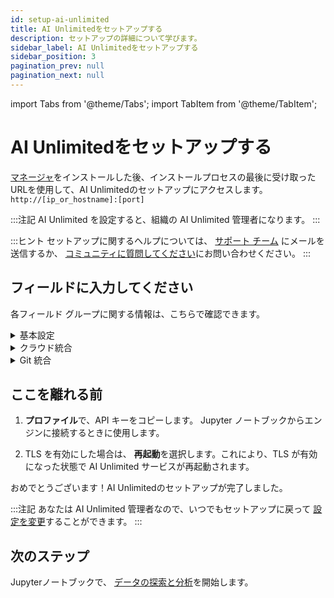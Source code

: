 ```yaml
---
id: setup-ai-unlimited
title: AI Unlimitedをセットアップする
description: セットアップの詳細について学びます。
sidebar_label: AI Unlimitedをセットアップする
sidebar_position: 3
pagination_prev: null
pagination_next: null
---
```


import Tabs from '@theme/Tabs';
import TabItem from '@theme/TabItem';

# AI Unlimitedをセットアップする

[マネージャ](../glossary.md#ai-unlimited-manager)をインストールした後、インストールプロセスの最後に受け取ったURLを使用して、AI Unlimitedのセットアップにアクセスします。`http://[ip_or_hostname]:[port]` 

:::注記
AI Unlimited を設定すると、組織の AI Unlimited 管理者になります。
:::

:::ヒント
セットアップに関するヘルプについては、 <a href="mailto:aiunlimited.support@Teradata.com">サポート チーム</a> にメールを送信するか、 [コミュニティに質問してください](https://support.teradata.com/community?id=community_forum&sys_id=b0aba91597c329d0e6d2bd8c1253affa)にお問い合わせください。
:::

<a id="setup-fields"></a>	
## フィールドに入力してください

各フィールド グループに関する情報は、こちらで確認できます。

<details>

<summary>基本設定</summary>

<br />

**AI Unlimited ベース URL** - 設定にアクセスするために使用した URL。マネージャをインストールしたときに受け取りました。


**Git プロバイダー** - GitHub または GitLab。

**AI Unlimited ログ レベル** - AI Unlimited ログで表示する詳細レベル。

**エンジン IP ネットワーク タイプ**

AI Unlimited と同じ仮想プライベート クラウドにエンジンをデプロイする場合は、**プライベート** を選択します。

**パブリック** または **プライベート** は、AI Unlimited がエンジンと通信する方法を示します。エンジンには、パブリック IP アドレス、プライベート IP アドレス、またはその両方がある可能性があります。AI Unlimited が接続する IP アドレスのタイプを指定します。

**TLS を使用する**

AI Unlimited への接続を保護し、転送中のデータを保護するために [Transport Layer Security (TLS)]、 (../glossary.md#transport-layer-security) を使用することをお勧めします。

- [application load balancer (ALB)](../glossary.md#application-load-balancer) を使用しており、証明書の終了が有効になっている場合は、**False** を選択します。

- [network load balancer (NLB)](../glossary.md#network-load-balancer) を使用しているか、ロード バランサがない場合は、**True** を選択します。
..
	- **AI Unlimited TLS 証明書** と **AI Unlimited TLS 証明書キー** - 信頼できる証明機関 (CA) によって発行された証明書がある場合は、その証明書とそのキーを提供できます。証明書のライフサイクル (更新と検証を含む) の管理は、お客様の責任となります。特定の要件がある場合や、証明書をより細かく制御する必要がある場合は、独自の証明書を使用することをお勧めします。

	- または、**Generate Certs** を選択して、Teradata システムによって生成された証明書を使用します。有効期限が切れる前に自動的に更新されます。

**Update** を選択します。

</details>


<details>

<summary>クラウド統合</summary>
<br />
これらのフィールドの一部はデフォルト値用です。後で Jupyter ノートブックからエンジンをデプロイするときに、そのデプロイメントに対してデフォルトとは異なる値を指定できます。

<Tabs>
<TabItem value="aws1" label="AWS">
<br />
**デフォルトのリージョン** - エンジンをデプロイする AWS リージョン。データレイクに最も近いリージョンを選択することをお勧めします。

**デフォルトのサブネット** - エンジンをデプロイする [AWS subnet](https://docs.aws.amazon.com/vpc/latest/userguide/configure-subnets.html)。AWS コンソールにリージョン内のサブネットが表示されます。

**デフォルトの IAM ロール**

- エンジンの [IAM role](https://docs.aws.amazon.com/IAM/latest/UserGuide/id_roles_create.html)。セキュリティで許可されている場合は、空白のままにして AI Unlimited にロールを作成させます。それ以外の場合は、このポリシーを使用してロールを作成します: [ai-unlimited-engine.json](https://github.com/Teradata/ai-unlimited/blob/develop/deployments/aws/policies/ai-unlimited-engine.json)。
- AI Unlimited がロールを作成する場合、エンジンをデプロイするたびに、エンジンをデプロイする AWS [cluster](../glossary.md#cluster) に対してロールが作成されます。組織がロールを作成する場合、エンジンをデプロイする可能性のあるすべてのクラスターに対応する必要があります。
		
**リソースタグ** - エンジンをデプロイする AWS リソースを [tag](https://docs.aws.amazon.com/tag-editor/latest/userguide/tagging.html) して、管理しやすくすることができます。

**受信セキュリティ**

これらのフィールドを使用して、ソーストラフィックがエンジンに到達できるようにします。
- **デフォルト [CIDRs](../glossary.md#classless-inter-domain-routing)**
- **デフォルト [security group](https://docs.aws.amazon.com/vpc/latest/userguide/working-with-security-groups.html) ID**—AI Unlimited と同じ Virtual Private Cloud にエンジンをデプロイする場合は、このフィールドに AI Unlimited セキュリティグループを含めて、AI Unlimited がエンジンと通信できるようにします。
- **デフォルト [prefix list](https://docs.aws.amazon.com/vpc/latest/userguide/managed-prefix-lists.html) 名前**

**ロールプレフィックス**—AI Unlimited がロールを作成すると、このプレフィックスがロール名に追加されます。

**[Permissions boundary](https://docs.aws.amazon.com/IAM/latest/UserGuide/access_policies_boundaries.html) ARN** — IAM エンティティに境界が必要な場合は、ここで境界を指定できます。   

[ **更新**] を選択します。

</TabItem>

<TabItem value="azure" label="Azure"> 

<br />

**既定のリージョン** - エンジンをデプロイする Azure リージョン。データ レイクに最も近いリージョンを選択することをお勧めします。

] [Azure virtual networks]の詳細については、こちらをご覧ください (https://learn.microsoft.com/en-us/azure/virtual-network/concepts-and-best-practices)。


**既定のネットワーク リソース グループ** - ネットワークを含むリソース グループ。

**既定のネットワーク** - エンジンをデプロイするネットワーク。

] **既定のサブネット** - エンジンをデプロイするサブネット。

**既定のキー コンテナー** - エンジンによって使用されるキー コンテナー。パスワードなどの機密情報を安全に保存できます。

**既定のキー コンテナー リソース グループ** - キー コンテナーを含むリソース グループ。

**受信セキュリティ**

ソース トラフィックがエンジンに到達できるようにするには、次のフィールドを使用します。

- **既定の [CIDRs](../glossary.md#classless-inter-domain-routing)**
 
- **既定の [security group](https://learn.microsoft.com/en-us/azure/virtual-network/application-security-groups) 名**— AI Unlimited と同じ仮想プライベート クラウドにエンジンをデプロイする場合は、このフィールドに AI Unlimited アプリケーション セキュリティ グループを含めて、AI Unlimited がエンジンと通信できるようにします。

**リソース タグ**—エンジンをデプロイする Azure リソースを [tag](https://learn.microsoft.com/en-us/azure/azure-resource-manager/management/tag-resources) して、管理しやすくすることができます。

[ **更新**] を選択します。

</TabItem>
</Tabs>

</details>


<details>

<summary>Git 統合</summary>

<Tabs>

<TabItem value="github" label="GitHub">

<br />

**GitHub コールバック URL** - ユーザーを認証した後、GitHub はこの URL を使用してマネージャにリダイレクトします。これは、OAuth アプリ [when it was created](../resources/create-oauth-app.md) に提供されました。

**GitHub ベース URL** - GitHub インスタンスの URL。

**GitHub クライアント ID** と **GitHub クライアント シークレット** - [OAuth app was created](../resources/create-oauth-app.md) の実行時に GitHub から受信した資格情報。

**組織アクセス**

GitHub アカウントの 2 つの組織が、アクセス制御とリポジトリ管理に役立ちます。

- **承認組織** のメンバーは、AI Unlimited にサインインして認証できます。組織を指定しない場合は、どの GitHub アカウント ユーザーでもサインインして認証できます。

- プロジェクト リポジトリは、**リポジトリ組織** に作成されます。組織を指定しない場合は、プロジェクトは個人の GitHub スペースにあります。

[**更新**] を選択します。

[**サインイン**] を選択します。次に、サインイン (要求された場合) して、認証します。

</TabItem>

<TabItem value="gitlab" label="GitLab">

<br />

**GitLab コールバック URL** - ユーザーを認証した後、GitLab はこの URL を使用してマネージャにリダイレクトします。これは、OAuth アプリ [when it was created][OAuth app was created]( ../resources/create-oauth-app.md) に提供されました。

**GitLab ベース URL** - GitLab インスタンスの URL。

**GitLab クライアント ID** と **GitLab クライアント シークレット** - GitLab インスタンスにログインしたときに GitLab から受信した資格情報 (../resources/create-oauth-app.md)。

**グループ アクセス**

GitLab アカウントの 2 つのグループが、アクセス制御とリポジトリ管理に役立ちます。

- **承認グループ** のメンバーは、AI Unlimited にサインインして認証できます。グループを指定しないと、どの GitLab アカウント ユーザーでもサインインして認証できます。

- すべてのプロジェクト リポジトリは **リポジトリ グループ** に作成されます。グループを指定しない場合、プロジェクトは個人の GitLab スペースに保存されます。

[**更新**] を選択します。

[**サインイン**] を選択します。次に、サインイン (プロンプトが表示された場合) して認証します。

</TabItem>
</Tabs>

</details>


## ここを離れる前

1. **プロファイル**で、API キーをコピーします。
    Jupyter ノートブックからエンジンに接続するときに使用します。

2. TLS を有効にした場合は、 **再起動**を選択します。これにより、TLS が有効になった状態で AI Unlimited サービスが再起動されます。

おめでとうございます！AI Unlimitedのセットアップが完了しました。


:::注記
あなたは AI Unlimited 管理者なので、いつでもセットアップに戻って [設定を変更](../manage-ai-unlimited/change-settings.md)することができます。 
:::


## 次のステップ

Jupyterノートブックで、 [データの探索と分析](../explore-and-analyze-data/index.md)を開始します。


